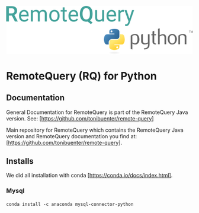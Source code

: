 ![Remote Query PY](docs/g2303.png)

# RemoteQuery (RQ) for Python


## Documentation

General Documentation for RemoteQuery is part of the RemoteQuery Java version. See:
[https://github.com/tonibuenter/remote-query]

Main repository for RemoteQuery which contains the RemoteQuery Java version and RemoteQuery documentation you find at: [https://github.com/tonibuenter/remote-query].

## Installs

We did all installation with conda [https://conda.io/docs/index.html].

### Mysql

```conda install -c anaconda mysql-connector-python```


